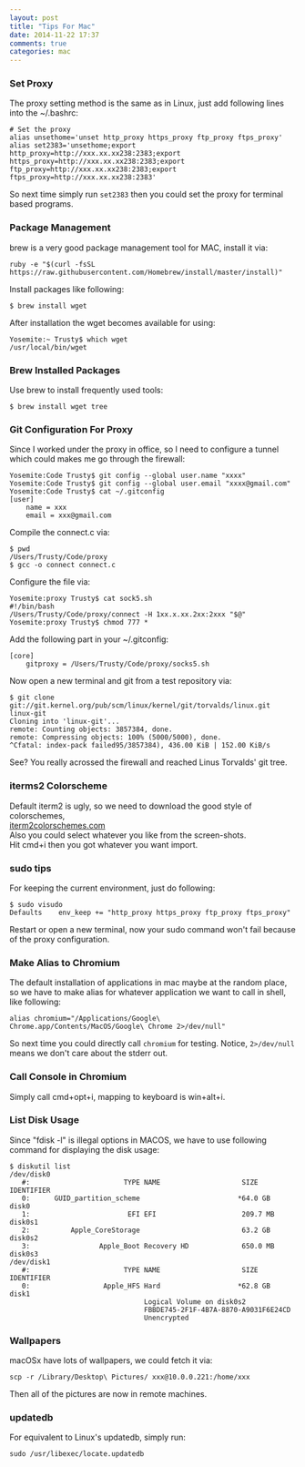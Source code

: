 ```yaml
---
layout: post
title: "Tips For Mac"
date: 2014-11-22 17:37
comments: true
categories: mac
---
```

### Set Proxy
The proxy setting method is the same as in Linux, just add following lines into the ~/.bashrc:    

```
# Set the proxy
alias unsethome='unset http_proxy https_proxy ftp_proxy ftps_proxy'
alias set2383='unsethome;export http_proxy=http://xxx.xx.xx238:2383;export https_proxy=http://xxx.xx.xx238:2383;export ftp_proxy=http://xxx.xx.xx238:2383;export ftps_proxy=http://xxx.xx.xx238:2383'

```
So next time simply run `set2383` then you could set the proxy for terminal based programs.    
### Package Management
brew is a very good package management tool for MAC, install it via:    

```
ruby -e "$(curl -fsSL https://raw.githubusercontent.com/Homebrew/install/master/install)"

```
Install packages like following:    

```
$ brew install wget

```
After installation the wget becomes available for using:    

```
Yosemite:~ Trusty$ which wget
/usr/local/bin/wget

```
### Brew Installed Packages
Use brew to install frequently used tools:    

```
$ brew install wget tree

```
### Git Configuration For Proxy
Since I worked under the proxy in office, so I need to configure a tunnel which could makes me go through the firewall:    

```
Yosemite:Code Trusty$ git config --global user.name "xxxx"
Yosemite:Code Trusty$ git config --global user.email "xxxx@gmail.com"
Yosemite:Code Trusty$ cat ~/.gitconfig
[user]
	name = xxx
	email = xxx@gmail.com

```
Compile the connect.c via:    

```
$ pwd
/Users/Trusty/Code/proxy
$ gcc -o connect connect.c

```
Configure the file via:   

```
Yosemite:proxy Trusty$ cat sock5.sh
#!/bin/bash
/Users/Trusty/Code/proxy/connect -H 1xx.x.xx.2xx:2xxx "$@"
Yosemite:proxy Trusty$ chmod 777 *

```
Add the following part in your ~/.gitconfig:    

```
[core]
	gitproxy = /Users/Trusty/Code/proxy/socks5.sh

```
Now open a new terminal and git from a test repository via:    

```
$ git clone git://git.kernel.org/pub/scm/linux/kernel/git/torvalds/linux.git linux-git
Cloning into 'linux-git'...
remote: Counting objects: 3857384, done.
remote: Compressing objects: 100% (5000/5000), done.
^Cfatal: index-pack failed95/3857384), 436.00 KiB | 152.00 KiB/s

```
See? You really acrossed the firewall and reached Linus Torvalds' git tree.    

### iterms2 Colorscheme
Default iterm2 is ugly, so we need to download the good style of colorschemes,     
[iterm2colorschemes.com](iterm2colorschemes.com)     
Also you could select whatever you like from the screen-shots.     
Hit cmd+i then you got whatever you want import.  

### sudo tips
For keeping the current environment, just do following:    

```
$ sudo visudo
Defaults	env_keep += "http_proxy https_proxy ftp_proxy ftps_proxy"

```
Restart or open a new terminal, now your sudo command won't fail because of the proxy configuration.   
### Make Alias to Chromium 
The default installation of applications in mac maybe at the random place, so we have to make alias for whatever application we want to call in shell, like following:    

```
alias chromium="/Applications/Google\ Chrome.app/Contents/MacOS/Google\ Chrome 2>/dev/null"

```
So next time you could directly call `chromium` for testing. Notice, `2>/dev/null` means we don't care about the stderr out.     

### Call Console in Chromium
Simply call cmd+opt+i, mapping to keyboard is win+alt+i.     

### List Disk Usage
Since "fdisk -l" is illegal options in MACOS, we have to use following command for displaying the disk usage:    

```
$ diskutil list
/dev/disk0
   #:                       TYPE NAME                    SIZE       IDENTIFIER
   0:      GUID_partition_scheme                        *64.0 GB    disk0
   1:                        EFI EFI                     209.7 MB   disk0s1
   2:          Apple_CoreStorage                         63.2 GB    disk0s2
   3:                 Apple_Boot Recovery HD             650.0 MB   disk0s3
/dev/disk1
   #:                       TYPE NAME                    SIZE       IDENTIFIER
   0:                  Apple_HFS Hard                   *62.8 GB    disk1
                                 Logical Volume on disk0s2
                                 FBBDE745-2F1F-4B7A-8870-A9031F6E24CD
                                 Unencrypted

```

### Wallpapers
macOSx have lots of wallpapers, we could fetch it via:    

```
scp -r /Library/Desktop\ Pictures/ xxx@10.0.0.221:/home/xxx

```
Then all of the pictures are now in remote machines.   

### updatedb
For equivalent to Linux's updatedb, simply run:    

```
sudo /usr/libexec/locate.updatedb

```

